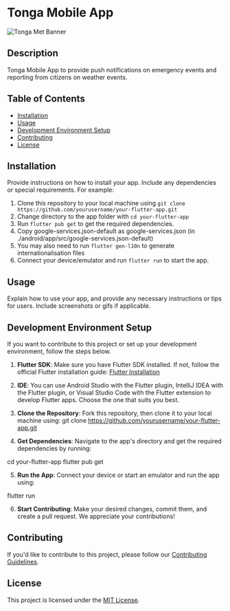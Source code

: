 # Tonga Mobile App

![Tonga Met Banner](https://met.gov.to/internal/web_banner.png)

## Description

Tonga Mobile App to provide push notifications on emergency events and reporting from citizens on weather events.

## Table of Contents

- [Installation](#installation)
- [Usage](#usage)
- [Development Environment Setup](#development-environment-setup)
- [Contributing](#contributing)
- [License](#license)

## Installation

Provide instructions on how to install your app. Include any dependencies or special requirements. For example:

1. Clone this repository to your local machine using `git clone https://github.com/yourusername/your-flutter-app.git`
2. Change directory to the app folder with `cd your-flutter-app`
3. Run `flutter pub get` to get the required dependencies.
4. Copy google-services.json-default as google-services.json (in ./android/app/src/google-services.json-default)
5. You may also need to run `flutter gen-l10n` to generate internationalisation files
4. Connect your device/emulator and run `flutter run` to start the app.

## Usage

Explain how to use your app, and provide any necessary instructions or tips for users. Include screenshots or gifs if applicable.

## Development Environment Setup

If you want to contribute to this project or set up your development environment, follow the steps below.

1. **Flutter SDK**: Make sure you have Flutter SDK installed. If not, follow the official Flutter installation guide: [Flutter Installation](https://flutter.dev/docs/get-started/install)

2. **IDE**: You can use Android Studio with the Flutter plugin, IntelliJ IDEA with the Flutter plugin, or Visual Studio Code with the Flutter extension to develop Flutter apps. Choose the one that suits you best.

3. **Clone the Repository**: Fork this repository, then clone it to your local machine using:
git clone https://github.com/yourusername/your-flutter-app.git

4. **Get Dependencies**: Navigate to the app's directory and get the required dependencies by running:

cd your-flutter-app
flutter pub get

5. **Run the App**: Connect your device or start an emulator and run the app using:

flutter run

6. **Start Contributing**: Make your desired changes, commit them, and create a pull request. We appreciate your contributions!

## Contributing

If you'd like to contribute to this project, please follow our [Contributing Guidelines](CONTRIBUTING.md).

## License

This project is licensed under the [MIT License](LICENSE).

